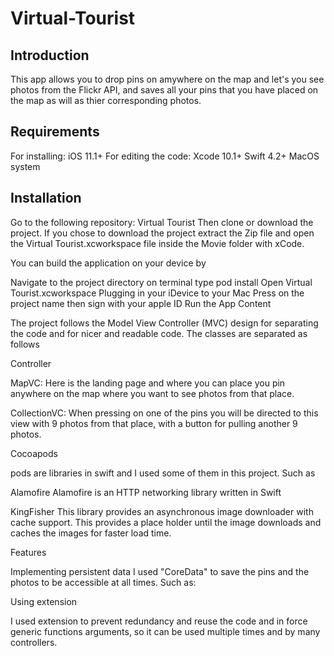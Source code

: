 # Virtual-Tourist

## Introduction

This app allows you to drop pins on amywhere on the map and let's you see photos from the Flickr API, and saves all your pins that you have placed on the map as will as thier corresponding photos.

## Requirements

For installing:
iOS 11.1+
For editing the code:
Xcode 10.1+
Swift 4.2+
MacOS system

## Installation

Go to the following repository: Virtual Tourist Then clone or download the project. If you chose to download the project extract the Zip file and open the Virtual Tourist.xcworkspace file inside the Movie folder with xCode.

You can build the application on your device by

Navigate to the project directory on terminal
type pod install
Open Virtual Tourist.xcworkspace
Plugging in your iDevice to your Mac
Press on the project name then sign with your apple ID
Run the App
Content

The project follows the Model View Controller (MVC) design for separating the code and for nicer and readable code. The classes are separated as follows

Controller

MapVC: Here is the landing page and where you can place you pin anywhere on the map where you want to see photos from that place.

CollectionVC: When pressing on one of the pins you will be directed to this view with 9 photos from that place, with a button for pulling another 9 photos.

Cocoapods

pods are libraries in swift and I used some of them in this project. Such as

Alamofire Alamofire is an HTTP networking library written in Swift

KingFisher This library provides an asynchronous image downloader with cache support. This provides a place holder until the image downloads and caches the images for faster load time.

Features

Implementing persistent data
I used "CoreData" to save the pins and the photos to be accessible at all times. Such as:

Using extension

I used extension to prevent redundancy and reuse the code and in force generic functions arguments, so it can be used multiple times and by many controllers.
